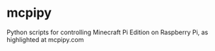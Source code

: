 mcpipy
======

Python scripts for controlling Minecraft Pi Edition on Raspberry Pi, as highlighted at mcpipy.com